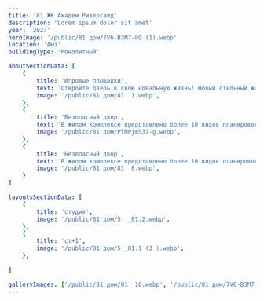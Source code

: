 ```yaml
---
title: '81 ЖК Академ Риверсайд'
description: 'Lorem ipsum dolor sit amet'
year: '2027'
heroImage: '/public/81 дом/7V6-B3M7-8Q (1).webp'
location: 'Амз'
buildingType: 'Монолитный'

aboutSectionData: [
    {
        title: 'Игровые площадки',
        text: 'Откройте дверь в свою идеальную жизнь! Новый стильный жилой комплекс — ваш личный рай! Комфорт, уют, и безграничные возможности ждут вас здесь! Наши улицы — путь к счастью, наши дворы — оазис умиротворения! Инфраструктура, которая удовлетворит все ваши потребности! Выберите комфортное место проживания, выберите наш жилой комплекс!»',
        image: '/public/81 дом/81  1.webp',
    },
    {
        title: 'Безопасный двор',
        text: 'В жилом комплексе представлено более 10 видов планировок, некоторые из них, предусматривают большие панорамные окна.',
        image: '/public/81 дом/PfMPjmS37-g.webp',
    },
    {
        title: 'Безопасный двор',
        text: 'В жилом комплексе представлено более 10 видов планировок, некоторые из них, предусматривают большие панорамные окна.',
        image: '/public/81 дом/81  8.webp',
    }
]

layoutsSectionData: [
    {
        title: 'студия',
        image: '/public/81 дом/5  _81.2.webp',
    },
    {
        title: 'ст+1',
        image: '/public/81 дом/5 _81.1 (3 ).webp',
    },
    
]

galleryImages: ['/public/81 дом/81  10.webp', '/public/81 дом/7V6-B3M7-8Q (1).webp', '/public/81 дом/81  1.webp', '/public/81 дом/81  8.webp', '/public/81 дом/PfMPjmS37-g.webp']
---
```

